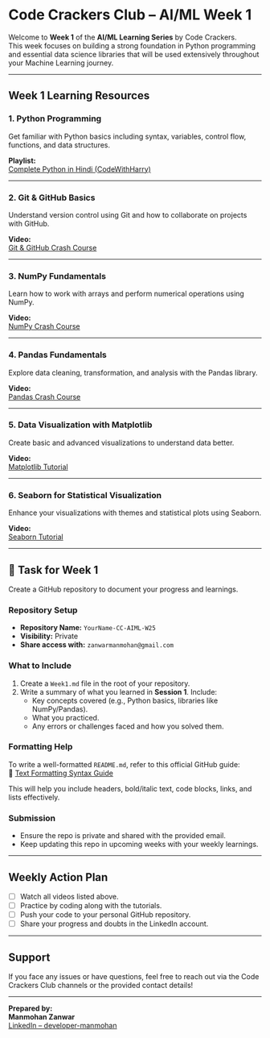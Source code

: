 # Code Crackers Club – AI/ML Week 1

Welcome to **Week 1** of the **AI/ML Learning Series** by Code Crackers.  
This week focuses on building a strong foundation in Python programming and essential data science libraries that will be used extensively throughout your Machine Learning journey.

---

## Week 1 Learning Resources

### 1. Python Programming
Get familiar with Python basics including syntax, variables, control flow, functions, and data structures.

**Playlist:**  
[Complete Python in Hindi (CodeWithHarry)](https://www.youtube.com/watch?v=7wnove7K-ZQ&list=PLu0W_9lII9agwh1XjRt242xIpHhPT2llg)

---

### 2. Git & GitHub Basics
Understand version control using Git and how to collaborate on projects with GitHub.

**Video:**  
[Git & GitHub Crash Course](https://youtu.be/RGOj5yH7evk?si=0bpo-Nv0cbREPB1y)

---

### 3. NumPy Fundamentals
Learn how to work with arrays and perform numerical operations using NumPy.

**Video:**  
[NumPy Crash Course](https://youtu.be/4c_mwnYdbhQ?si=DSJzV3w80AmfUZ-f)

---

### 4. Pandas Fundamentals
Explore data cleaning, transformation, and analysis with the Pandas library.

**Video:**  
[Pandas Crash Course](https://youtu.be/RhEjmHeDNoA?si=j--s-stUUr5A5Op7)

---

### 5. Data Visualization with Matplotlib
Create basic and advanced visualizations to understand data better.

**Video:**  
[Matplotlib Tutorial](https://youtu.be/OZOOLe2imFo?si=afFRAKt9xvsqUsqk)

---

### 6. Seaborn for Statistical Visualization
Enhance your visualizations with themes and statistical plots using Seaborn.

**Video:**  
[Seaborn Tutorial](https://youtu.be/ooqXQ37XHMM?si=azy-0LDn__VE3gv3)

---

## 📝 Task for Week 1

Create a GitHub repository to document your progress and learnings.

### Repository Setup

- **Repository Name:** `YourName-CC-AIML-W25`
- **Visibility:** Private
- **Share access with:** `zanwarmanmohan@gmail.com`

### What to Include

1. Create a `Week1.md` file in the root of your repository.
2. Write a summary of what you learned in **Session 1**. Include:
   - Key concepts covered (e.g., Python basics, libraries like NumPy/Pandas).
   - What you practiced.
   - Any errors or challenges faced and how you solved them.

### Formatting Help

To write a well-formatted `README.md`, refer to this official GitHub guide:  
🔗 [Text Formatting Syntax Guide](https://docs.github.com/en/get-started/writing-on-github/getting-started-with-writing-and-formatting-on-github/basic-writing-and-formatting-syntax)

This will help you include headers, bold/italic text, code blocks, links, and lists effectively.

### Submission

- Ensure the repo is private and shared with the provided email.
- Keep updating this repo in upcoming weeks with your weekly learnings.

---

## Weekly Action Plan

- [ ] Watch all videos listed above.
- [ ] Practice by coding along with the tutorials.
- [ ] Push your code to your personal GitHub repository.
- [ ] Share your progress and doubts in the LinkedIn account.

---

## Support

If you face any issues or have questions, feel free to reach out via the Code Crackers Club channels or the provided contact details!

---

**Prepared by:**  
**Manmohan Zanwar**  
[LinkedIn – developer-manmohan](https://linkedin.com/in/developer-manmohan)
